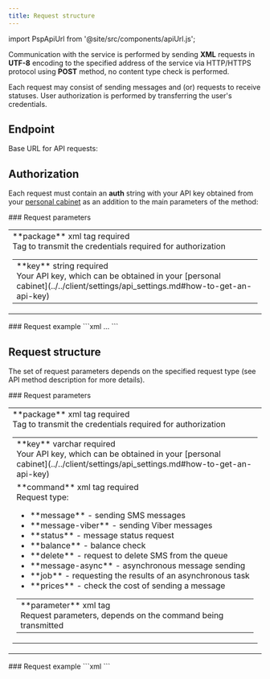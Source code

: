 ```yaml
---
title: Request structure
---
```


import PspApiUrl from '@site/src/components/apiUrl.js';

Communication with the service is performed by sending **XML** requests in **UTF-8** encoding to the specified address of the service via HTTP/HTTPS protocol using <a class="green-text">**POST**</a> method, no content type check is performed.

Each request may consist of sending messages and (or) requests to receive statuses. User authorization is performed by transferring the user's credentials.

## Endpoint

Base URL for API requests: **<PspApiUrl/>**

## Authorization

Each request must contain an **auth** string with your API key obtained from your [personal cabinet](../../client/settings/api_settings.md#how-to-get-an-api-key) as an addition to the main parameters of the method:

<div class="post-wrap">
    <div class="post-item">
        <div class="item-content">
            <div class="request-parameters">
            ### Request parameters
            <table class="t1">
                <tbody>
                    <tr>
                        <td>
                            <a class="name">**package**</a>
                            <a class="type">xml tag</a>
                            <a class="required">required</a> <br/>
                            <a class="description">Tag to transmit the credentials required for authorization</a>
                            <table class="t2">
                            <tbody>
                                <tr>
                                    <td>
                                        <a class="name">**key**</a>
                                        <a class="type">string</a>
                                        <a class="required">required</a> <br/>
                                        <a class="description">Your API key, which can be obtained in your [personal cabinet](../../client/settings/api_settings.md#how-to-get-an-api-key)</a>
                                    </td>
                                </tr>
                            </tbody>
                        </table>
                        </td>
                    </tr>
                </tbody>
            </table>
            </div>
        </div>
    </div>
    <div class="post-item">
        <div class="item-content">
            <div class="request-example">
                ### Request example
                ```xml
                <?xml version="1.0" encoding="utf-8" ?>
                <package key="bb56a4369eb19***cfec6d1776bd25">
                ...
                </package>
                ```
            </div>
        </div>
    </div>
</div>

## Request structure

The set of request parameters depends on the specified request type (see API method description for more details).

<div class="post-wrap">
    <div class="post-item">
        <div class="item-content">
            <div class="request-parameters">
            ### Request parameters
            <table class="t1">
                <tbody>
                    <tr>
                        <td>
                            <a class="name">**package**</a>
                            <a class="type">xml tag</a>
                            <a class="required">required</a> <br/>
                            <a class="description">Tag to transmit the credentials required for authorization</a>
                            <table class="t2">
                            <tbody>
                                <tr>
                                    <td>
                                        <a class="name">**key**</a>
                                        <a class="type">varchar</a>
                                        <a class="required">required</a> <br/>
                                        <a class="description">Your API key, which can be obtained in your [personal cabinet](../../client/settings/api_settings.md#how-to-get-an-api-key)</a>
                                    </td>
                                </tr>
                                <tr>
                                    <td>
                                        <a class="name">**command**</a>
                                        <a class="type">xml tag</a>
                                        <a class="required">required</a> <br/>
                                        <a class="description">Request type: <ul><li>**message** - sending SMS messages</li><li>**message-viber** - sending Viber messages</li><li>**status** - message status request</li><li>**balance** - balance check</li><li>**delete** - request to delete SMS from the queue</li><li>**message-async** - asynchronous message sending</li><li>**job** - requesting the results of an asynchronous task</li><li>**prices** - check the cost of sending a message</li></ul></a>
                                        <table class="t2">
                                        <tbody>
                                            <tr>
                                                <td>
                                                    <a class="name">**parameter**</a>
                                                    <a class="type">xml tag</a><br/>
                                                    <a class="description">Request parameters, depends on the command being transmitted</a>
                                                </td>
                                            </tr>
                                        </tbody>
                                    </table>
                                    </td>
                                </tr>
                            </tbody>
                        </table>
                        </td>
                    </tr>
                </tbody>
            </table>
            </div>
        </div>
    </div>
    <div class="post-item">
        <div class="item-content">
            <div class="request-example">
                ### Request example
                ```xml
                <?xml version="1.0" encoding="utf-8" ?>
                <package key="bb56a4369eb19***cfec6d1776bd25">
                    <command>
                        <parameter ...></parameter>
                        <parameter ...></parameter>
                        <parameter ...></parameter>
                    </command>
                </package>
                ```
            </div>
        </div>
    </div>
</div>

